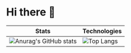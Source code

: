 # Hi there 👋

|Stats|Technologies|
|-|--------|
|![Anurag's GitHub stats](https://github-readme-stats.vercel.app/api?username=ielkina)|![Top Langs](https://github-readme-stats.vercel.app/api/top-langs/?username=ielkina&layout=compact)|

<!--
**ielkina/ielkina** is a ✨ _special_ ✨ repository because its `README.md` (this file) appears on your GitHub profile.

Here are some ideas to get you started:

- 🔭 I’m currently working on ...
- 🌱 I’m currently learning ...
- 👯 I’m looking to collaborate on ...
- 🤔 I’m looking for help with ...
- 💬 Ask me about ...
- 📫 How to reach me: ...
- 😄 Pronouns: ...
- ⚡ Fun fact: ...
-->

